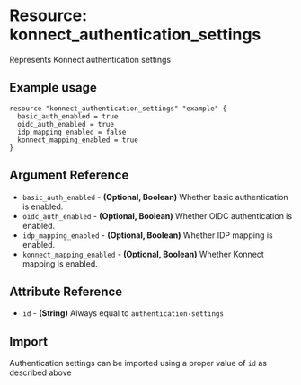 # Resource: konnect_authentication_settings
Represents Konnect authentication settings
## Example usage
```hcl
resource "konnect_authentication_settings" "example" {
  basic_auth_enabled = true
  oidc_auth_enabled = true
  idp_mapping_enabled = false
  konnect_mapping_enabled = true
}
```
## Argument Reference
* `basic_auth_enabled` - **(Optional, Boolean)** Whether basic authentication is enabled.
* `oidc_auth_enabled` - **(Optional, Boolean)** Whether OIDC authentication is enabled.
* `idp_mapping_enabled` - **(Optional, Boolean)** Whether IDP mapping is enabled.
* `konnect_mapping_enabled` - **(Optional, Boolean)** Whether Konnect mapping is enabled.
## Attribute Reference
* `id` - **(String)** Always equal to `authentication-settings`
## Import
Authentication settings can be imported using a proper value of `id` as described above
